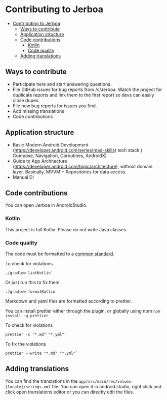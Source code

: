 # Contributing to Jerboa

<!-- prettier-ignore-start -->

<!-- TOC -->
* [Contributing to Jerboa](#contributing-to-jerboa)
  * [Ways to contribute](#ways-to-contribute)
  * [Application structure](#application-structure)
  * [Code contributions](#code-contributions)
    * [Kotlin](#kotlin)
    * [Code quality](#code-quality)
  * [Adding translations](#adding-translations)
<!-- TOC -->

<!-- prettier-ignore-end -->

## Ways to contribute

- Participate here and start answering questions.
- File GitHub issues for bug reports from /c/Jerboa. Watch the project for duplicate reports and
  link them to the first report so devs can easily close dupes.
- File new bug reports for issues you find.
- Add missing translations
- Code contributions

## Application structure

- Basic Modern Android Development (https://developer.android.com/series/mad-skills) tech stack (
  Compose, Navigation, Coroutines, AndroidX)
- Guide to App Architecture (https://developer.android.com/topic/architecture), without domain
  layer. Basically, MVVM + Repositories for data access.
- Manual DI

## Code contributions

You can open Jerboa in AndroidStudio.

### Kotlin

This project is full Kotlin. Please do not write Java classes.

### Code quality

The code must be formatted to a [common standard](https://pinterest.github.io/ktlint/0.49.1/rules/standard/).

To check for violations

```shell
./gradlew lintKotlin`
```

Or just run this to fix them

```shell
./gradlew formatKotlin
```

Markdown and yaml files are formatted according to prettier.

You can install prettier either through the plugin, or globally using npm `npm install -g prettier`

To check for violations

```shell
prettier -c "*.md" "*.yml"`
```

To fix the violations

```shell
prettier --write "*.md" "*.yml"`
```

## Adding translations

You can find the translations in the `app/src/main/res/values-{locale}/strings.xml` file.
You can open it in android studio, right click and click open translations editor or you can
directly edit the files.
